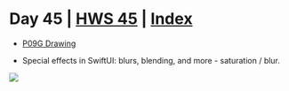 # Day 45 | [HWS 45](https://www.hackingwithswift.com/100/swiftui/45) | [Index](https://github.com/JulesMoorhouse/100DaysOfSwiftUI/blob/main/README.md)

- [P09G Drawing](https://github.com/JulesMoorhouse/100DaysOfSwiftUI/blob/main/P09G%20Drawing/P09F%20Drawing/ContentView.swift) 

- Special effects in SwiftUI: blurs, blending, and more - saturation / blur.

<img src="../Images/day44i.gif">
